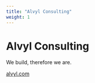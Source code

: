 ```yaml
---
title: "Alvyl Consulting"
weight: 1
---
```


# Alvyl Consulting

We build, therefore we are.

[alvyl.com](https://alvyl.com)
